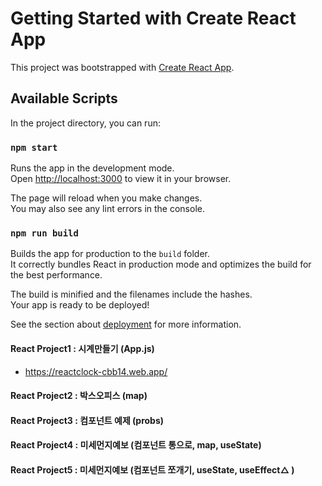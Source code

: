 # Getting Started with Create React App

This project was bootstrapped with [Create React App](https://github.com/facebook/create-react-app).

## Available Scripts

In the project directory, you can run:

### `npm start`

Runs the app in the development mode.\
Open [http://localhost:3000](http://localhost:3000) to view it in your browser.

The page will reload when you make changes.\
You may also see any lint errors in the console.

### `npm run build`

Builds the app for production to the `build` folder.\
It correctly bundles React in production mode and optimizes the build for the best performance.

The build is minified and the filenames include the hashes.\
Your app is ready to be deployed!

See the section about [deployment](https://facebook.github.io/create-react-app/docs/deployment) for more information.

#### React Project1 : 시계만들기 (App.js)
 + https://reactclock-cbb14.web.app/
#### React Project2 : 박스오피스 (map)
#### React Project3 : 컴포넌트 예제 (probs)
#### React Project4 : 미세먼지예보 (컴포넌트 통으로, map, useState)
#### React Project5 : 미세먼지예보 (컴포넌트 쪼개기, useState, useEffect△ )
